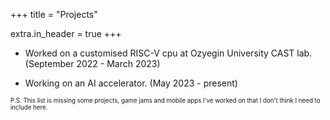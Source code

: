 +++
title = "Projects"

extra.in_header = true
+++


- Worked on a customised RISC-V cpu at Ozyegin University CAST lab. (September 2022 - March 2023)

- Working on an AI accelerator. (May 2023 - present)


<sub><sup>P.S. This list is missing some projects, game jams and mobile apps I've worked on that I don't think I need to include here.</sup></sub>
